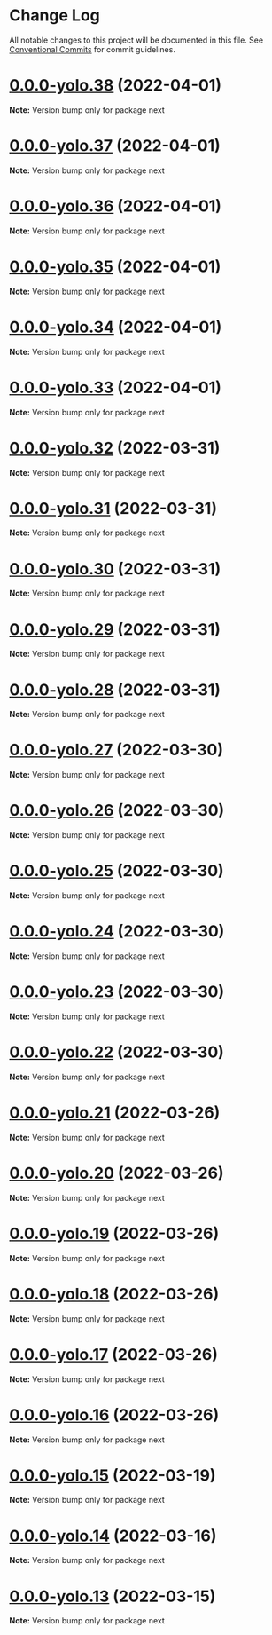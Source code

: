 # Change Log

All notable changes to this project will be documented in this file.
See [Conventional Commits](https://conventionalcommits.org) for commit guidelines.

# [0.0.0-yolo.38](https://github.com/pyramation/cosmology/compare/next@0.0.0-yolo.37...next@0.0.0-yolo.38) (2022-04-01)

**Note:** Version bump only for package next





# [0.0.0-yolo.37](https://github.com/pyramation/cosmology/compare/next@0.0.0-yolo.36...next@0.0.0-yolo.37) (2022-04-01)

**Note:** Version bump only for package next





# [0.0.0-yolo.36](https://github.com/pyramation/cosmology/compare/next@0.0.0-yolo.35...next@0.0.0-yolo.36) (2022-04-01)

**Note:** Version bump only for package next





# [0.0.0-yolo.35](https://github.com/pyramation/cosmology/compare/next@0.0.0-yolo.34...next@0.0.0-yolo.35) (2022-04-01)

**Note:** Version bump only for package next





# [0.0.0-yolo.34](https://github.com/pyramation/cosmology/compare/next@0.0.0-yolo.33...next@0.0.0-yolo.34) (2022-04-01)

**Note:** Version bump only for package next





# [0.0.0-yolo.33](https://github.com/pyramation/cosmology/compare/next@0.0.0-yolo.32...next@0.0.0-yolo.33) (2022-04-01)

**Note:** Version bump only for package next





# [0.0.0-yolo.32](https://github.com/pyramation/cosmology/compare/next@0.0.0-yolo.31...next@0.0.0-yolo.32) (2022-03-31)

**Note:** Version bump only for package next





# [0.0.0-yolo.31](https://github.com/pyramation/cosmology/compare/next@0.0.0-yolo.30...next@0.0.0-yolo.31) (2022-03-31)

**Note:** Version bump only for package next





# [0.0.0-yolo.30](https://github.com/pyramation/cosmology/compare/next@0.0.0-yolo.29...next@0.0.0-yolo.30) (2022-03-31)

**Note:** Version bump only for package next





# [0.0.0-yolo.29](https://github.com/pyramation/cosmology/compare/next@0.0.0-yolo.28...next@0.0.0-yolo.29) (2022-03-31)

**Note:** Version bump only for package next





# [0.0.0-yolo.28](https://github.com/pyramation/cosmology/compare/next@0.0.0-yolo.27...next@0.0.0-yolo.28) (2022-03-31)

**Note:** Version bump only for package next





# [0.0.0-yolo.27](https://github.com/pyramation/cosmology/compare/next@0.0.0-yolo.26...next@0.0.0-yolo.27) (2022-03-30)

**Note:** Version bump only for package next





# [0.0.0-yolo.26](https://github.com/pyramation/cosmology/compare/next@0.0.0-yolo.25...next@0.0.0-yolo.26) (2022-03-30)

**Note:** Version bump only for package next





# [0.0.0-yolo.25](https://github.com/pyramation/cosmology/compare/next@0.0.0-yolo.24...next@0.0.0-yolo.25) (2022-03-30)

**Note:** Version bump only for package next





# [0.0.0-yolo.24](https://github.com/pyramation/cosmology/compare/next@0.0.0-yolo.23...next@0.0.0-yolo.24) (2022-03-30)

**Note:** Version bump only for package next





# [0.0.0-yolo.23](https://github.com/pyramation/cosmology/compare/next@0.0.0-yolo.22...next@0.0.0-yolo.23) (2022-03-30)

**Note:** Version bump only for package next





# [0.0.0-yolo.22](https://github.com/pyramation/cosmology/compare/next@0.0.0-yolo.21...next@0.0.0-yolo.22) (2022-03-30)

**Note:** Version bump only for package next





# [0.0.0-yolo.21](https://github.com/pyramation/cosmology/compare/next@0.0.0-yolo.20...next@0.0.0-yolo.21) (2022-03-26)

**Note:** Version bump only for package next





# [0.0.0-yolo.20](https://github.com/pyramation/cosmology/compare/next@0.0.0-yolo.19...next@0.0.0-yolo.20) (2022-03-26)

**Note:** Version bump only for package next





# [0.0.0-yolo.19](https://github.com/pyramation/cosmology/compare/next@0.0.0-yolo.18...next@0.0.0-yolo.19) (2022-03-26)

**Note:** Version bump only for package next





# [0.0.0-yolo.18](https://github.com/pyramation/cosmology/compare/next@0.0.0-yolo.17...next@0.0.0-yolo.18) (2022-03-26)

**Note:** Version bump only for package next





# [0.0.0-yolo.17](https://github.com/pyramation/cosmology/compare/next@0.0.0-yolo.16...next@0.0.0-yolo.17) (2022-03-26)

**Note:** Version bump only for package next





# [0.0.0-yolo.16](https://github.com/pyramation/cosmology/compare/next@0.0.0-yolo.15...next@0.0.0-yolo.16) (2022-03-26)

**Note:** Version bump only for package next





# [0.0.0-yolo.15](https://github.com/pyramation/cosmology/compare/next@0.0.0-yolo.14...next@0.0.0-yolo.15) (2022-03-19)

**Note:** Version bump only for package next





# [0.0.0-yolo.14](https://github.com/pyramation/cosmology/compare/next@0.0.0-yolo.13...next@0.0.0-yolo.14) (2022-03-16)

**Note:** Version bump only for package next





# [0.0.0-yolo.13](https://github.com/pyramation/cosmology/compare/next@0.0.0-yolo.12...next@0.0.0-yolo.13) (2022-03-15)

**Note:** Version bump only for package next
